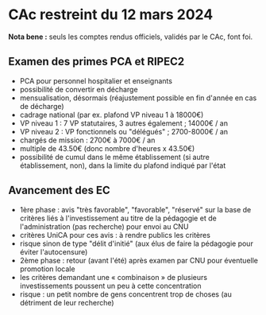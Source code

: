 # CAc restreint du 12 mars 2024

**Nota bene :** seuls les comptes rendus officiels, validés par le CAc, font foi.

## Examen des primes PCA et RIPEC2
- PCA pour personnel hospitalier et enseignants
- possibilité de convertir en décharge 
- mensualisation, désormais (réajustement possible en fin d'année en cas de décharge)
- cadrage national (par ex. plafond VP niveau 1 à 18000€)
- VP niveau 1 : 7 VP statutaires, 3 autres également ; 14000€ / an
- VP niveau 2 : VP fonctionnels ou "délégués" ; 2700-8000€ / an
- chargés de mission : 2700€ à 7000€ / an
- multiple de 43.50€ (donc nombre d'heures x 43.50€)
- possibilité de cumul dans le même établissement (si autre établissement, non), dans la limite du plafond indiqué par l'état

## Avancement des EC
- 1ère phase : avis "très favorable", "favorable", "réservé" sur la base de critères liés à l'investissement au titre de la pédagogie et de l'administration (pas recherche) pour envoi au CNU
- critères UniCA pour ces avis : à rendre publics les critères
- risque sinon de type "délit d'initié" (aux élus de faire la pédagogie pour éviter l'autocensure)
- 2ème phase : retour (avant l'été) après examen par CNU pour éventuelle promotion locale
- les critères demandant une « combinaison » de plusieurs investissements poussent un peu à cette concentration 
- risque : un petit nombre de gens concentrent  trop de choses (au détriment de leur recherche)
